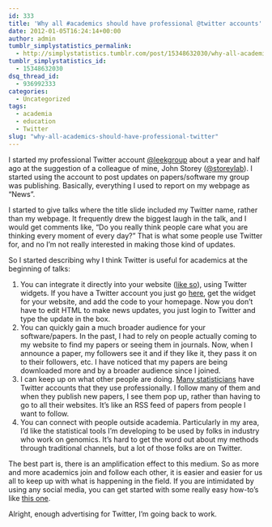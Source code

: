 ```yaml
---
id: 333
title: 'Why all #academics should have professional @twitter accounts'
date: 2012-01-05T16:24:14+00:00
author: admin
tumblr_simplystatistics_permalink:
  - http://simplystatistics.tumblr.com/post/15348632030/why-all-academics-should-have-professional-twitter
tumblr_simplystatistics_id:
  - 15348632030
dsq_thread_id:
  - 936992333
categories:
  - Uncategorized
tags:
  - academia
  - education
  - Twitter
slug: "why-all-academics-should-have-professional-twitter"
---
```

I started my professional Twitter account <a href="http://twitter.com/#!/leekgroup" target="_blank">@leekgroup</a> about a year and half ago at the suggestion of a colleague of mine, John Storey (<a href="https://twitter.com/#!/storeylab" target="_blank">@storeylab</a>). I started using the account to post updates on papers/software my group was publishing. Basically, everything I used to report on my webpage as &#8220;News&#8221;. 

I started to give talks where the title slide included my Twitter name, rather than my webpage. It frequently drew the biggest laugh in the talk, and I would get comments like, &#8220;Do you really think people care what you are thinking every moment of every day?&#8221; That is what some people use Twitter for, and no I&#8217;m not really interested in making those kind of updates. 

So I started describing why I think Twitter is useful for academics at the beginning of talks:

  1. You can integrate it directly into your website (<a href="http://biostat.jhsph.edu/~jleek/research.html" target="_blank">like so</a>), using Twitter widgets. If you have a Twitter account you just go <a href="http://twitter.com/about/resources/widgets" target="_blank">here</a>, get the widget for your website, and add the code to your homepage. Now you don&#8217;t have to edit HTML to make news updates, you just login to Twitter and type the update in the box.
  2. You can quickly gain a much broader audience for your software/papers. In the past, I had to rely on people actually coming to my website to find my papers or seeing them in journals. Now, when I announce a paper, my followers see it and if they like it, they pass it on to their followers, etc. I have noticed that my papers are being downloaded more and by a broader audience since I joined. 
  3. I can keep up on what other people are doing. <a href="http://simplystatistics.tumblr.com/post/12560072373/statisticians-on-twitter-help-me-find-more" target="_blank">Many statisticians</a> have Twitter accounts that they use professionally. I follow many of them and when they publish new papers, I see them pop up, rather than having to go to all their websites. It&#8217;s like an RSS feed of papers from people I want to follow. 
  4. You can connect with people outside academia. Particularly in my area, I&#8217;d like the statistical tools I&#8217;m developing to be used by folks in industry who work on genomics. It&#8217;s hard to get the word out about my methods through traditional channels, but a lot of those folks are on Twitter. 

The best part is, there is an amplification effect to this medium. So as more and more academics join and follow each other, it is easier and easier for us all to keep up with what is happening in the field. If you are intimidated by using any social media, you can get started with some really easy how-to&#8217;s like <a href="http://www.wikihow.com/Use-Twitter" target="_blank">this one</a>.

Alright, enough advertising for Twitter, I&#8217;m going back to work. 
